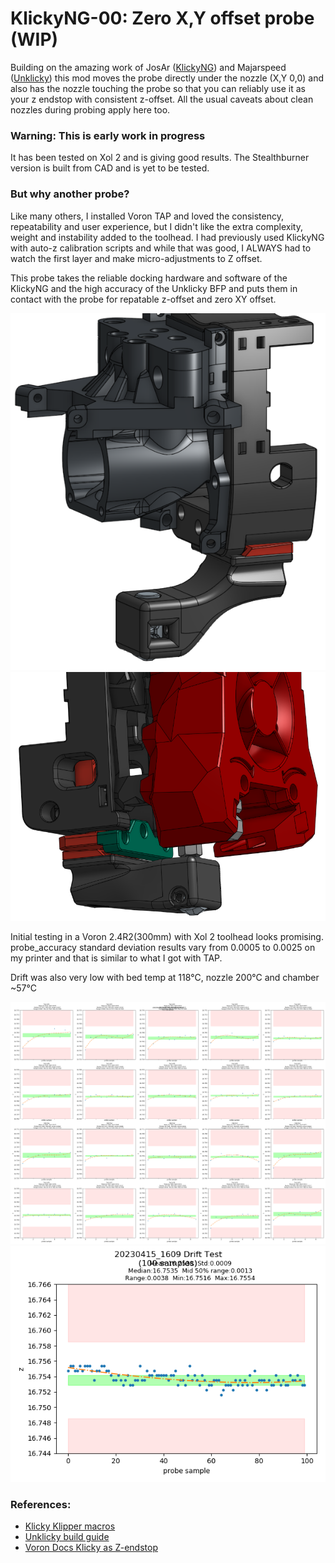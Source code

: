 # KlickyNG-00: Zero X,Y offset probe (WIP)

Building on the amazing work of JosAr ([KlickyNG](https://github.com/jlas1/Klicky-Probe)) and Majarspeed ([Unklicky](https://github.com/majarspeed/Unklicky)) this mod moves the probe directly under the nozzle (X,Y 0,0) and also has the nozzle touching the probe so that you can reliably use it as your z endstop with consistent z-offset. All the usual caveats about clean nozzles during probing apply here too.


### Warning: This is early work in progress
It has been tested on Xol 2 and is giving good results. The Stealthburner version is built from CAD and is yet to be tested.

### But why another probe?
Like many others, I installed Voron TAP and loved the consistency, repeatability and user experience, but I didn't like the extra complexity, weight and instability added to the toolhead.
I had previously used KlickyNG with auto-z calibration scripts and while that was good, I ALWAYS had to watch the first layer and make micro-adjustments to Z offset.

This probe takes the reliable docking hardware and software of the KlickyNG and the high accuracy of the Unklicky BFP and puts them in contact with the probe for repatable z-offset and zero XY offset.

![KlickyNG-00 on Xol 2](images/Xol2.png) ![KlickyNG-00 on Voron Stealthburner](images/stealthburner.png)

Initial testing in a Voron 2.4R2(300mm) with Xol 2 toolhead looks promising.
probe_accuracy standard deviation results vary from 0.0005 to 0.0025 on my printer and that is similar to what I got with TAP.

Drift was also very low with bed temp at 118°C, nozzle 200°C and chamber ~57°C

![repeatability_test](images/20230415_1609_repeatability_test.png)
![drift_test](images/20230415_1609_drift_test.png)


### References:
* [Klicky Klipper macros](https://github.com/jlas1/Klicky-Probe/tree/main/Klipper_macros)
* [Unklicky build guide](https://github.com/majarspeed/Unklicky/blob/main/Build%20Guide.md)
* [Voron Docs Klicky as Z-endstop](https://docs.vorondesign.com/community/howto/Takuya/Klicky_Probe_AutoZ_Alternative.html)

